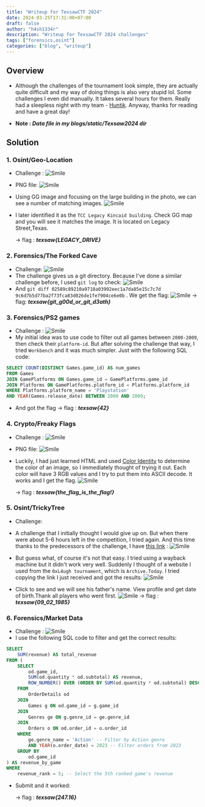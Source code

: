```yaml
--- 
title: "Writeup for TexsawCTF 2024"
date: 2024-03-25T17:31:00+07:00
draft: false
author: "h4sh1334r"
description: "Writeup for TexsawCTF 2024 challenges"
tags: ["forensics,osint"]
categories: ["blog", "writeup"]
---
```


<!--more-->

## Overview 
- Although the challenges of the tournament look simple, they are actually quite difficult and my way of doing things is also very stupid lol. Some challenges I even did manually. It takes several hours for them. Really had a sleepless night with my team - [Huntik](https://ctftime.org/team/127635). Anyway, thanks for reading and have a great day!

- <b> Note : *Data file in my blogs/static/Texsaw2024 dir* </b>
## Solution 

### 1. Osint/Geo-Location 
- Challenge :
    ![Smile](/TexsawCTF%202024/Geo-location/Chall.png)
- PNG file: 
    ![Smile](/TexsawCTF%202024/Geo-location/picture.jpg)
- Using GG image and focusing on the large building in the photo, we can see a number of matching images.
    ![Smile](/TexsawCTF%202024/Geo-location/CheckGGimg.png)
-  I later identified it as the ```TCC Legacy Kincaid building```. Check GG map and you will see it matches the image. It is located on Legacy Street,Texas.

    -> flag : <b>*texsaw{LEGACY_DRIVE}*</b>


### 2. Forensics/The Forked Cave
- Challenge:
    ![Smile](/TexsawCTF%202024/The%20Forked%20Cave/Chall.png)
- The challenge gives us a git directory. Because I've done a similar challenge before, I used ```git log``` to check:
    ![Smile](/TexsawCTF%202024/The%20Forked%20Cave/GitLog.png)
- And ```git diff 02589c89210a9718a03992eec1a7da85e15c7c7d 9c6d7b5d77ba2f73fca83d026de1fe7904ce6e0b``` . We get the flag:
    ![Smile](/TexsawCTF%202024/The%20Forked%20Cave/GitDiff.png)
    -> flag: <b>*texsaw{git_g00d_or_git_d3ath}*</b>

### 3. Forensics/PS2 games 
- Challenge : 
    ![Smile](/TexsawCTF%202024/PS2%20games/Chall.png)
- My initial idea was to use code to filter out all games between ```2000-2009```, then check their ```platform-id```. But after solving the challenge that way, I tried ```Workbench``` and it was much simpler. Just with the following SQL code:

```sql
SELECT COUNT(DISTINCT Games.game_id) AS num_games
FROM Games
JOIN GamePlatforms ON Games.game_id = GamePlatforms.game_id
JOIN Platforms ON GamePlatforms.platform_id = Platforms.platform_id
WHERE Platforms.platform_name = 'Playstation'
AND YEAR(Games.release_date) BETWEEN 2000 AND 2009;
```

- And got the flag 
    -> flag : <b>*texsaw{42}*</b>

### 4. Crypto/Freaky Flags
- Challenge :
    ![Smile](/TexsawCTF%202024/Freaky%20Flags/chall.png)
- PNG file:
    ![Smile](/TexsawCTF%202024/Freaky%20Flags/freakyFlags.png)
- Luckily, I had just learned HTML and used [Color Identity](https://redketchup.io/color-picker) to determine the color of an image, so I immediately thought of trying it out. Each color will have 3 RGB values and I try to put them into ASCII decode. It works and I get the flag.
    ![Smile](/TexsawCTF%202024/Freaky%20Flags/Decode.png)

    -> flag : <b>*texsaw{the_flag_is_the_flag!}*</b>

### 5. Osint/TrickyTree
- Challenge: 

- A challenge that I initially thought I would give up on. But when there were about 5-6 hours left in the competition, I tried again. And this time thanks to the predecessors of the challenge, I have [this link](https://www.familytreenow.com/trees/715273) :
    ![Smile](/TexsawCTF%202024/TrickyTree/Link.png)
- But guess what, of course it's not that easy. I tried using a wayback machine but it didn't work very well. Suddenly I thought of a website I used from the ```0xL4ugh tournament```, which is ```Archive.Today```. I tried copying the link I just received and got the results:
    ![Smile](/TexsawCTF%202024/TrickyTree/ArchiveToday.png)
- Click to see and we will see his father's name. View profile and get date of birth.Thank all players who went first.
    ![Smile](/TexsawCTF%202024/TrickyTree/FatherDOB.png)
    -> flag : <b>*texsaw{09_02_1985}*</b>

### 6. Forensics/Market Data
- Challenge :
    ![Smile](/TexsawCTF%202024/Marked%20Data/Chall.png)
- I use the following SQL code to filter and get the correct results:

```sql
SELECT 
    SUM(revenue) AS total_revenue
FROM (
    SELECT 
        od.game_id,
        SUM(od.quantity * od.subtotal) AS revenue,
        ROW_NUMBER() OVER (ORDER BY SUM(od.quantity * od.subtotal) DESC) AS revenue_rank
    FROM 
        OrderDetails od
    JOIN 
        Games g ON od.game_id = g.game_id
    JOIN 
        Genres ge ON g.genre_id = ge.genre_id
    JOIN 
        Orders o ON od.order_id = o.order_id
    WHERE 
        ge.genre_name = 'Action' -- Filter by Action genre
        AND YEAR(o.order_date) = 2023 -- Filter orders from 2023
    GROUP BY 
        od.game_id
) AS revenue_by_game
WHERE 
    revenue_rank = 5; -- Select the 5th ranked game's revenue
```

- Submit and it worked: 
    
    -> flag : <b>*texsaw{247.16}*</b>